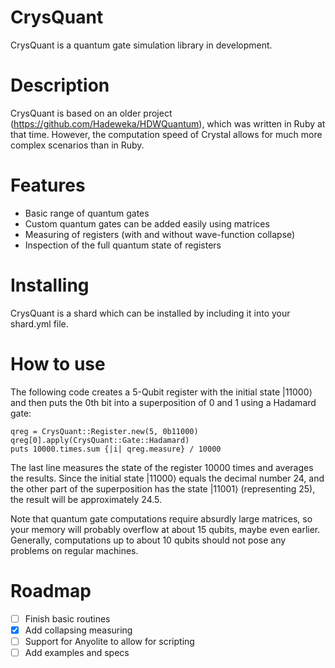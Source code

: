 # CrysQuant

CrysQuant is a quantum gate simulation library in development.

# Description

CrysQuant is based on an older project (https://github.com/Hadeweka/HDWQuantum), which was written in Ruby at that time.
However, the computation speed of Crystal allows for much more complex scenarios than in Ruby.

# Features

* Basic range of quantum gates
* Custom quantum gates can be added easily using matrices
* Measuring of registers (with and without wave-function collapse)
* Inspection of the full quantum state of registers

# Installing

CrysQuant is a shard which can be installed by including it into your shard.yml file.

# How to use

The following code creates a 5-Qubit register with the initial state |11000⟩ and then puts the 0th
bit into a superposition of 0 and 1 using a Hadamard gate:
```crystal
qreg = CrysQuant::Register.new(5, 0b11000)
qreg[0].apply(CrysQuant::Gate::Hadamard)
puts 10000.times.sum {|i| qreg.measure} / 10000
```
The last line measures the state of the register 10000 times and averages the results.
Since the initial state |11000⟩ equals the decimal number 24, 
and the other part of the superposition has the state |11001⟩ (representing 25), 
the result will be approximately 24.5.

Note that quantum gate computations require absurdly large matrices, so your memory will probably
overflow at about 15 qubits, maybe even earlier. Generally, computations up to about 10 qubits
should not pose any problems on regular machines.

# Roadmap

* [ ] Finish basic routines
* [X] Add collapsing measuring
* [ ] Support for Anyolite to allow for scripting
* [ ] Add examples and specs
